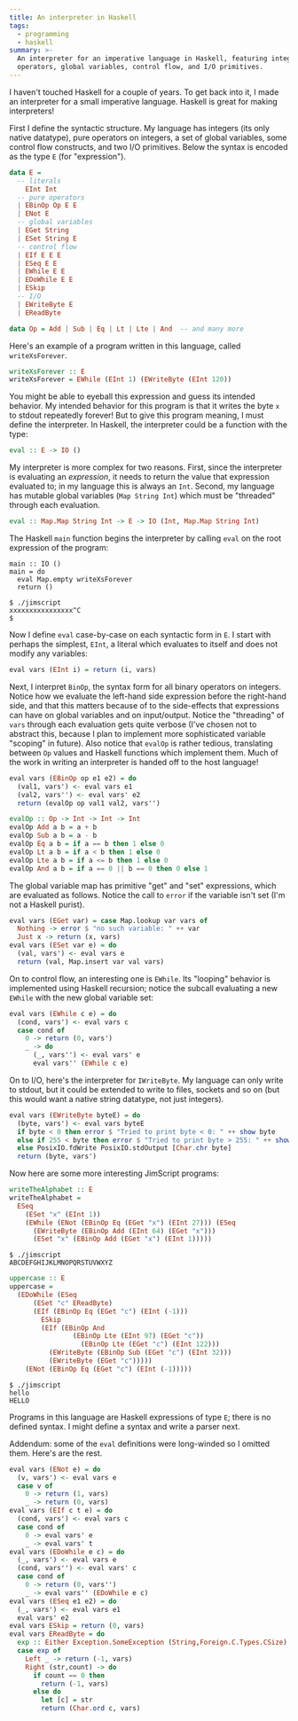 ```yaml
---
title: An interpreter in Haskell
tags:
  - programming
  - haskell
summary: >-
  An interpreter for an imperative language in Haskell, featuring integers,
  operators, global variables, control flow, and I/O primitives.
---
```


I haven't touched Haskell for a couple of years.
To get back into it,
I made an interpreter for a small imperative language.
Haskell is great for making interpreters!

First I define the syntactic structure.
My language has integers (its only native datatype),
pure operators on integers,
a set of global variables,
some control flow constructs,
and two I/O primitives.
Below the syntax is encoded as the type `E` (for "expression").

```haskell
data E =
  -- literals
    EInt Int
  -- pure operators
  | EBinOp Op E E
  | ENot E
  -- global variables
  | EGet String
  | ESet String E
  -- control flow
  | EIf E E E
  | ESeq E E
  | EWhile E E
  | EDoWhile E E
  | ESkip
  -- I/O
  | EWriteByte E
  | EReadByte

data Op = Add | Sub | Eq | Lt | Lte | And  -- and many more
```

Here's an example of a program written in this language,
called `writeXsForever`.

```haskell
writeXsForever :: E
writeXsForever = EWhile (EInt 1) (EWriteByte (EInt 120))
```

You might be able to eyeball this expression and guess its intended behavior.
My intended behavior for this program is that it writes the byte `x` to stdout repeatedly forever!
But to give this program meaning, I must define the interpreter.
In Haskell, the interpreter could be a function with the type:

```haskell
eval :: E -> IO ()
```

My interpreter is more complex for two reasons.
First, since the interpreter is evaluating an _expression_,
it needs to return the value that expression evaluated to;
in my language this is always an `Int`.
Second, my language has mutable global variables (`Map String Int`)
which must be "threaded" through each evaluation.

```haskell
eval :: Map.Map String Int -> E -> IO (Int, Map.Map String Int)
```

The Haskell `main` function begins the interpreter by calling `eval` on the root expression of the program:

```
main :: IO ()
main = do
  eval Map.empty writeXsForever
  return ()
```

```console
$ ./jimscript
xxxxxxxxxxxxxxxx^C
$
```

Now I define `eval` case-by-case on each syntactic form in `E`.
I start with perhaps the simplest, `EInt`,
a literal which evaluates to itself
and does not modify any variables:

```haskell
eval vars (EInt i) = return (i, vars)
```

Next, I interpret `BinOp`, the syntax form for all binary operators on integers.
Notice how we evaluate the left-hand side expression before the right-hand side,
and that this matters because of to the side-effects that expressions can have
on global variables and on input/output.
Notice the "threading" of `vars` through each evaluation gets quite verbose
(I've chosen not to abstract this,
because I plan to implement more sophisticated variable "scoping" in future).
Also notice that `evalOp` is rather tedious,
translating between `Op` values and Haskell functions which implement them.
Much of the work in writing an interpreter is handed off to the host language!

```haskell
eval vars (EBinOp op e1 e2) = do
  (val1, vars') <- eval vars e1
  (val2, vars'') <- eval vars' e2
  return (evalOp op val1 val2, vars'')

evalOp :: Op -> Int -> Int -> Int
evalOp Add a b = a + b
evalOp Sub a b = a - b
evalOp Eq a b = if a == b then 1 else 0
evalOp Lt a b = if a < b then 1 else 0
evalOp Lte a b = if a <= b then 1 else 0
evalOp And a b = if a == 0 || b == 0 then 0 else 1
```

The global variable map has primitive "get" and "set" expressions,
which are evaluated as follows.
Notice the call to `error` if the variable isn't set
(I'm not a Haskell purist).

```haskell
eval vars (EGet var) = case Map.lookup var vars of
  Nothing -> error $ "no such variable: " ++ var
  Just x -> return (x, vars)
eval vars (ESet var e) = do
  (val, vars') <- eval vars e
  return (val, Map.insert var val vars)
```

On to control flow,
an interesting one is `EWhile`.
Its "looping" behavior is implemented using Haskell recursion;
notice the subcall evaluating a new `EWhile` with the new global variable set:

```haskell
eval vars (EWhile c e) = do
  (cond, vars') <- eval vars c
  case cond of
    0 -> return (0, vars')
    _ -> do
      (_, vars'') <- eval vars' e
      eval vars'' (EWhile c e)
```

On to I/O, here's the interpreter for `IWriteByte`.
My language can only write to stdout,
but it could be extended to write to files, sockets and so on
(but this would want a native string datatype, not just integers).

```haskell
eval vars (EWriteByte byteE) = do
  (byte, vars') <- eval vars byteE
  if byte < 0 then error $ "Tried to print byte < 0: " ++ show byte
  else if 255 < byte then error $ "Tried to print byte > 255: " ++ show byte
  else PosixIO.fdWrite PosixIO.stdOutput [Char.chr byte]
  return (byte, vars')
```

Now here are some more interesting JimScript programs:

```haskell
writeTheAlphabet :: E
writeTheAlphabet =
  ESeq
    (ESet "x" (EInt 1))
    (EWhile (ENot (EBinOp Eq (EGet "x") (EInt 27))) (ESeq
      (EWriteByte (EBinOp Add (EInt 64) (EGet "x")))
      (ESet "x" (EBinOp Add (EGet "x") (EInt 1)))))
```

```console
$ ./jimscript
ABCDEFGHIJKLMNOPQRSTUVWXYZ
```

```haskell
uppercase :: E
uppercase =
  (EDoWhile (ESeq
      (ESet "c" EReadByte)
      (EIf (EBinOp Eq (EGet "c") (EInt (-1)))
        ESkip
        (EIf (EBinOp And
                (EBinOp Lte (EInt 97) (EGet "c"))
                  (EBinOp Lte (EGet "c") (EInt 122)))
          (EWriteByte (EBinOp Sub (EGet "c") (EInt 32)))
          (EWriteByte (EGet "c")))))
    (ENot (EBinOp Eq (EGet "c") (EInt (-1)))))
```

```console
$ ./jimscript
hello
HELLO
```

Programs in this language are Haskell expressions of type `E`;
there is no defined syntax.
I might define a syntax and write a parser next.

Addendum:
some of the `eval` definitions were long-winded so I omitted them.
Here's are the rest.

```haskell
eval vars (ENot e) = do
  (v, vars') <- eval vars e
  case v of
    0 -> return (1, vars)
    _ -> return (0, vars)
eval vars (EIf c t e) = do
  (cond, vars') <- eval vars c
  case cond of
    0 -> eval vars' e
    _ -> eval vars' t
eval vars (EDoWhile e c) = do
  (_, vars') <- eval vars e
  (cond, vars'') <- eval vars' c
  case cond of
    0 -> return (0, vars'')
    _ -> eval vars'' (EDoWhile e c)
eval vars (ESeq e1 e2) = do
  (_, vars') <- eval vars e1
  eval vars' e2
eval vars ESkip = return (0, vars)
eval vars EReadByte = do
  exp :: Either Exception.SomeException (String,Foreign.C.Types.CSize) <- Exception.try (PosixIO.fdRead PosixIO.stdInput 1)
  case exp of
    Left _ -> return (-1, vars)
    Right (str,count) -> do
      if count == 0 then
        return (-1, vars)
      else do
        let [c] = str
        return (Char.ord c, vars)
```
